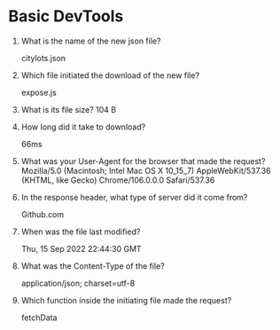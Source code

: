 # Basic DevTools

1. What is the name of the new json file?
   
      citylots.json
2. Which file initiated the download of the new file?
   
      expose.js

3. What is its file size?
   104 B

4. How long did it take to download?

    66ms

5. What was your User-Agent for the browser that made the request?
      Mozilla/5.0 (Macintosh; Intel Mac OS X 10_15_7) AppleWebKit/537.36 (KHTML, like Gecko) Chrome/106.0.0.0 Safari/537.36

6. In the response header, what type of server did it come from?
   
      Github.com
7. When was the file last modified?
   
      Thu, 15 Sep 2022 22:44:30 GMT
8. What was the Content-Type of the file?
   
     application/json; charset=utf-8
9.  Which function inside the initiating file made the request?
    
    fetchData
